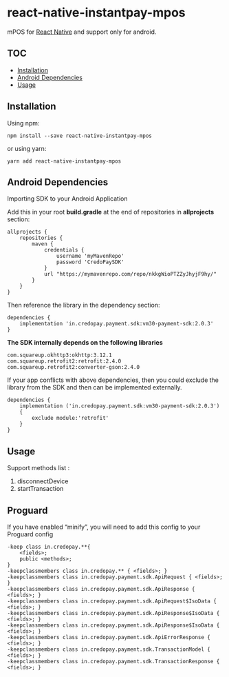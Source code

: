 <!-- markdownlint-disable MD024 MD034 MD033 -->

# react-native-instantpay-mpos

mPOS for [React Native](https://github.com/facebook/react-native) and support only for android.

## TOC

- [Installation](#installation)
- [Android Dependencies](#android-dependencies)
- [Usage](#usage)


## Installation

Using npm:

```shell
npm install --save react-native-instantpay-mpos
```

or using yarn:

```shell
yarn add react-native-instantpay-mpos
```

## Android Dependencies

Importing SDK to your Android Application

Add this in your root **build.gradle** at the end of repositories in **allprojects** section:

```
allprojects { 
    repositories { 
        maven { 
            credentials { 
                username 'myMavenRepo' 
                password 'CredoPaySDK' 
            } 
            url "https://mymavenrepo.com/repo/nkkgWioPTZZyJhyjF9hy/" 
        } 
    } 
}

```

Then reference the library in the dependency section: 

```
dependencies { 
    implementation 'in.credopay.payment.sdk:vm30-payment-sdk:2.0.3' 
}

```

**The SDK internally depends on the following libraries**

```
com.squareup.okhttp3:okhttp:3.12.1 
com.squareup.retrofit2:retrofit:2.4.0 
com.squareup.retrofit2:converter-gson:2.4.0

```

If your app conflicts with above dependencies, then you could exclude the library from 
the SDK and then can be implemented externally.

```
dependencies {
    implementation ('in.credopay.payment.sdk:vm30-payment-sdk:2.0.3')  
    {
        exclude module:'retrofit' 
    }
} 

```

## Usage

Support methods list :
1. disconnectDevice
2. startTransaction


## Proguard

If you have enabled “minify”, you will need to add this config to your Proguard config

```
-keep class in.credopay.**{ 
    <fields>; 
    public <methods>; 
} 
-keepclassmembers class in.credopay.** { <fields>; } 
-keepclassmembers class in.credopay.payment.sdk.ApiRequest { <fields>; } 
-keepclassmembers class in.credopay.payment.sdk.ApiResponse { <fields>; } 
-keepclassmembers class in.credopay.payment.sdk.ApiRequest$IsoData { <fields>; } 
-keepclassmembers class in.credopay.payment.sdk.ApiResponse$IsoData { <fields>; } 
-keepclassmembers class in.credopay.payment.sdk.ApiResponse$IsoData { <fields>; } 
-keepclassmembers class in.credopay.payment.sdk.ApiErrorResponse { <fields>; } 
-keepclassmembers class in.credopay.payment.sdk.TransactionModel { <fields>; } 
-keepclassmembers class in.credopay.payment.sdk.TransactionResponse { <fields>; } 
```

